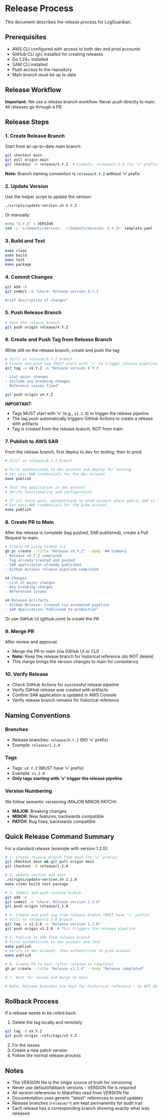 # Release Process

This document describes the release process for LogGuardian.

## Prerequisites

- AWS CLI configured with access to both dev and prod accounts
- GitHub CLI (`gh`) installed for creating releases
- Go 1.24+ installed
- SAM CLI installed
- Push access to the repository
- Main branch must be up to date

## Release Workflow

**Important:** We use a release branch workflow. Never push directly to main. All releases go through a PR.

## Release Steps

### 1. Create Release Branch

Start from an up-to-date main branch:

```bash
git checkout main
git pull origin main
git checkout -b release/X.Y.Z  # Example: release/1.2.0 (no 'v' prefix)
```

**Note:** Branch naming convention is `release/X.Y.Z` without 'v' prefix

### 2. Update Version

Use the helper script to update the version:

```bash
./scripts/update-version.sh X.Y.Z
```

Or manually:
```bash
echo "X.Y.Z" > VERSION
sed -i 's/SemanticVersion: .*/SemanticVersion: X.Y.Z/' template.yaml
```

### 3. Build and Test

```bash
make clean
make build
make test
make package
```

### 4. Commit Changes

```bash
git add -A
git commit -m "chore: Release version X.Y.Z

Brief description of changes"
```

### 5. Push Release Branch

```bash
# Push the release branch
git push origin release/X.Y.Z
```

### 6. Create and Push Tag from Release Branch

While still on the release branch, create and push the tag:

```bash
# Still on release/X.Y.Z branch
# Create and push tag (MUST start with 'v' to trigger release pipeline)
git tag -a vX.Y.Z -m "Release version X.Y.Z

- List major changes
- Include any breaking changes
- Reference issues fixed"

git push origin vX.Y.Z
```

**IMPORTANT:** 
- Tags MUST start with 'v' (e.g., `v1.2.0`) to trigger the release pipeline
- The tag push automatically triggers GitHub Actions to create a release with artifacts
- Tag is created from the release branch, NOT from main

### 7. Publish to AWS SAR

From the release branch, first deploy to dev for testing, then to prod:

```bash
# Still on release/X.Y.Z branch

# First authenticate to dev account and deploy for testing
# Set your AWS credentials for the dev account
make publish

# Test the application in dev account
# Verify functionality and configuration

# If all tests pass, authenticate to prod account where public SAR is located
# Set your AWS credentials for the prod account
make publish
```

### 8. Create PR to Main

After the release is complete (tag pushed, SAR published), create a Pull Request to main:

```bash
# Create PR using GitHub CLI
gh pr create --title "Release vX.Y.Z" --body "## Summary
- Release vX.Y.Z completed
- Tag already created and pushed
- SAR application already published
- GitHub Actions release pipeline completed

## Changes
- List of major changes
- Any breaking changes
- Referenced issues

## Release Artifacts
- GitHub Release: Created via automated pipeline
- SAR Application: Published to production"
```

Or use GitHub UI (github.com) to create the PR.

### 9. Merge PR

After review and approval:
- Merge the PR to main (via GitHub UI or CLI)
- **Note:** Keep the release branch for historical reference (do NOT delete)
- This merge brings the version changes to main for consistency

### 10. Verify Release

- Check GitHub Actions for successful release pipeline
- Verify GitHub release was created with artifacts
- Confirm SAR application is updated in AWS Console
- Verify release branch remains for historical reference

## Naming Conventions

### Branches
- Release branches: `release/X.Y.Z` (NO 'v' prefix)
- Example: `release/1.2.0`

### Tags
- Tags: `vX.Y.Z` (MUST have 'v' prefix)
- Example: `v1.2.0`
- **Only tags starting with 'v' trigger the release pipeline**

### Version Numbering

We follow semantic versioning (MAJOR.MINOR.PATCH):

- **MAJOR**: Breaking changes
- **MINOR**: New features, backwards compatible
- **PATCH**: Bug fixes, backwards compatible

## Quick Release Command Summary

For a standard release (example with version 1.2.0):

```bash
# 1. Create release branch from main (no 'v' prefix)
git checkout main && git pull origin main
git checkout -b release/1.2.0

# 2. Update version and test
./scripts/update-version.sh 1.2.0
make clean build test package

# 3. Commit and push release branch
git add -A
git commit -m "chore: Release version 1.2.0"
git push origin release/1.2.0

# 4. Create and push tag from release branch (MUST have 'v' prefix)
# Still on release/1.2.0 branch
git tag -a v1.2.0 -m "Release version 1.2.0"
git push origin v1.2.0  # This triggers the release pipeline

# 5. Publish to SAR from release branch
# First authenticate to dev account and test
make publish
# Verify in dev account, then authenticate to prod account
make publish

# 6. Create PR to main (after release is complete)
gh pr create --title "Release v1.2.0" --body "Release completed"

# 7. Wait for review and merge to main

# Note: Release branches are kept for historical reference - do NOT delete
```

## Rollback Process

If a release needs to be rolled back:

1. Delete the tag locally and remotely:
```bash
git tag -d vX.Y.Z
git push origin :refs/tags/vX.Y.Z
```

2. Fix the issues
3. Create a new patch version
4. Follow the normal release process

## Notes

- The VERSION file is the single source of truth for versioning
- Never use default/fallback versions - VERSION file is required
- All version references in Makefiles read from VERSION file
- Documentation uses generic "latest" references to avoid updates
- Release branches (`release/*`) are kept permanently for audit trail
- Each release has a corresponding branch showing exactly what was released